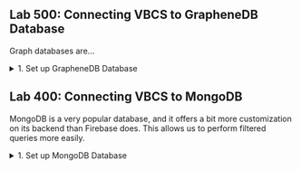 <h2> Lab 500: Connecting VBCS to GrapheneDB Database </h2>

Graph databases are...

<details><summary>1. Set up GrapheneDB Database</summary>

create account<br>
create database<br>
hobby sandbox<br>
Name database<br>
leave other defaults<br>
hit create database<br>
open neo4j browser<br>
Neo4j uses [Cypher](https://neo4j.com/developer/cypher-query-language/) to code. Read up on it if you want to know more.<br>
Here are some basic concepts:<br>
-It's meant to resemble ascii art<br>
-Nodes are surrounded by parantheses to resemble circles<br>
-Relationships are described in arrows<br>
```
CREATE (nodeA)
CREATE (nodeB)
CREATE (nodeA)-[follows:FOLLOWS]->(nodeB)
```

</details>


<h2> Lab 400: Connecting VBCS to MongoDB </h2>

MongoDB is a very popular database, and it offers a bit more customization on its backend than Firebase does. This allows us to perform filtered queries more easily. 

<details><summary>1. Set up MongoDB Database</summary>

<h2>Set up MongoDB</h2>

While Firebase uses a Google account, which many people already have, for MongoDB you will have to create an account if you do not have one yet. Go [here](https://cloud.mongodb.com/user#/atlas/register/accountProfile) and fill out the requested information.<br> 
![](/images/4-1.png) <br>
<br>
Then, login. It should redirect you to this page.<br>
![](/images/4-2.png) <br>
<br>
Hit `Build a Cluster` to get started.<br>
![](/images/4-3.png) <br>
<br>
Go ahead and leave the default settings; just hit `Create Cluster` at the bottom of the screen.<br>
![](/images/4-4.png) <br>
<br>
It will take some time to provision. Give it a few minutes, then refresh the page.<br>
![](/images/4-5.png) <br>
<br>



Add data of books to DB.<br>
Compare and contrast to Firebase.<br>
Connect it to VBCS.<br>
Show list of books on Web App.<br>

</details>
